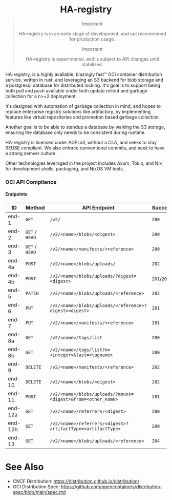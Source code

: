 <!--
SPDX-FileCopyrightText: 2024 Christina Sørensen
SPDX-FileContributor: Christina Sørensen

SPDX-License-Identifier: AGPL-3.0-only
-->

<div align="center">

# HA-registry
> Important
>
> HA-registry is in an early stage of development, and not recommened for
> production usage.

> Important
> 
> HA-registry is experimental, and is subject to API changes until stabilized.

</div>

HA-registry, is a highly available, blazingly fast™ OCI container distribution
service, written in rust, and leveraging an S3 backend for blob storage and a
postgresql database for distributed locking. It's goal is to support being both
pull and push available under both update rollout and garbage collection for 
a n>=2 deployment.

It's designed with automation of garbage collection in mind, and hopes to
replace enterprise registry solutions like artifactory, by implementing features
like virtual repositories and promotion based garbage collection

Another goal is to be able to standup a database by walking the S3 storage,
ensuring the database only needs to be consistent during runtime.

HA-registry is licensed under AGPLv3, without a CLA, and seeks to stay REUSE
compliant. We also enforce conventional commits, and seek to have a strong
semver culture.

Other technologies leveraged in the project includes Axum, Tokio, and Nix for
development shells, packaging, and NixOS VM tests.

### OCI API Compliance
#### Endpoints

| ID      | Method         | API Endpoint                                                   | Success     | Failure           | Implemented |
| ------- | -------------- | -------------------------------------------------------------- | ----------- | ----------------- | ----------- |
| end-1   | `GET`          | `/v2/`                                                         | `200`       | `404`/`401`       |             |
| end-2   | `GET` / `HEAD` | `/v2/<name>/blobs/<digest>`                                    | `200`       | `404`             |             |
| end-3   | `GET` / `HEAD` | `/v2/<name>/manifests/<reference>`                             | `200`       | `404`             |             |
| end-4a  | `POST`         | `/v2/<name>/blobs/uploads/`                                    | `202`       | `404`             |             |
| end-4b  | `POST`         | `/v2/<name>/blobs/uploads/?digest=<digest>`                    | `201`/`202` | `404`/`400`       |             |
| end-5   | `PATCH`        | `/v2/<name>/blobs/uploads/<reference>`                         | `202`       | `404`/`416`       |             |
| end-6   | `PUT`          | `/v2/<name>/blobs/uploads/<reference>?digest=<digest>`         | `201`       | `404`/`400`       |             |
| end-7   | `PUT`          | `/v2/<name>/manifests/<reference>`                             | `201`       | `404`             |             |
| end-8a  | `GET`          | `/v2/<name>/tags/list`                                         | `200`       | `404`             |             |
| end-8b  | `GET`          | `/v2/<name>/tags/list?n=<integer>&last=<tagname>`              | `200`       | `404`             |             |
| end-9   | `DELETE`       | `/v2/<name>/manifests/<reference>`                             | `202`       | `404`/`400`/`405` |             |
| end-10  | `DELETE`       | `/v2/<name>/blobs/<digest>`                                    | `202`       | `404`/`405`       |             |
| end-11  | `POST`         | `/v2/<name>/blobs/uploads/?mount=<digest>&from=<other_name>`   | `201`       | `404`             |             |
| end-12a | `GET`          | `/v2/<name>/referrers/<digest>`                                | `200`       | `404`/`400`       |             |
| end-12b | `GET`          | `/v2/<name>/referrers/<digest>?artifactType=<artifactType>`    | `200`       | `404`/`400`       |             |
| end-13  | `GET`          | `/v2/<name>/blobs/uploads/<reference>`                         | `204`       | `404`             |             |

# See Also
- CNCF Distribution: https://distribution.github.io/distribution/
- OCI Distribution Spec: https://github.com/opencontainers/distribution-spec/blob/main/spec.md

